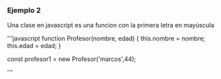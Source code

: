 ### Ejemplo 2
Una clase en javascript es una funcion con la primera letra en mayúscula

'''javascript
function Profesor(nombre, edad)
{
    this.nombre = nombre;
    this.edad = edad;
}

const profesor1 = new Profesor('marcos',44);

'''